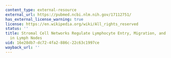 ```yaml
---
content_type: external-resource
external_url: https://pubmed.ncbi.nlm.nih.gov/17112751/
has_external_license_warning: true
license: https://en.wikipedia.org/wiki/All_rights_reserved
status: ''
title: Stromal Cell Networks Regulate Lymphocyte Entry, Migration, and Territoriality
  in Lymph Nodes
uid: 16e28db7-dc72-4fa2-886c-22c63c1997ce
wayback_url: ''
---
```

